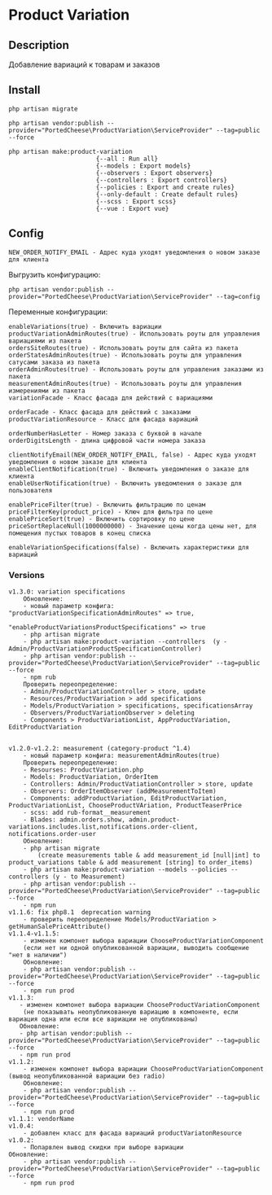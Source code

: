 # Product Variation

## Description

Добавление вариаций к товарам и заказов

## Install
    php artisan migrate
    
    php artisan vendor:publish --provider="PortedCheese\ProductVariation\ServiceProvider" --tag=public --force
    
    php artisan make:product-variation
                            {--all : Run all}
                            {--models : Export models}
                            {--observers : Export observers}
                            {--controllers : Export controllers}
                            {--policies : Export and create rules}
                            {--only-default : Create default rules}
                            {--scss : Export scss}
                            {--vue : Export vue}
                            
## Config
    
    NEW_ORDER_NOTIFY_EMAIL - Адрес куда уходят уведомления о новом заказе для клиента

Выгрузить конфигурацию:

    php artisan vendor:publish --provider="PortedCheese\ProductVariation\ServiceProvider" --tag=config
    
Переменные конфигурации:

    enableVariations(true) - Включить вариации
    productVariationAdminRoutes(true) - Использовать роуты для управления вариациями из пакета
    ordersSiteRoutes(true) - Использовать роуты для сайта из пакета
    orderStatesAdminRoutes(true) - Использовать роуты для управления сатусами заказа из пакета
    orderAdminRoutes(true) - Использовать роуты для управления заказами из пакета
    measurementAdminRoutes(true) - Использовать роуты для управления измерениями из пакета
    variationFacade - Класс фасада для действий с вариациями

    orderFacade - Класс фасада для действий с заказами
    productVariationResource - Класс для фасада вариаций
    
    orderNumberHasLetter - Номер заказа с буквой в начале
    orderDigitsLength - длина цифровой части номера заказа
    
    clientNotifyEmail(NEW_ORDER_NOTIFY_EMAIL, false) - Адрес куда уходят уведомления о новом заказе для клиента
    enableClientNotification(true) - Включить уведомления о заказе для клиента
    enableUserNotification(true) - Включить уведомления о заказе для пользователя
    
    enablePriceFilter(true) - Включить фильтрацию по ценам
    priceFilterKey(product_price) - Ключ для фильтра по цене
    enablePriceSort(true) - Включить сортировку по цене
    priceSortReplaceNull(1000000000) - Значение цены когда цены нет, для помещения пустых товаров в конец списка

    enableVariationSpecifications(false) - Включить характеристики для вариаций
    
    
### Versions
    
    v1.3.0: variation specifications 
        Обновление:
        - новый параметр конфига:  "productVariationSpecificationAdminRoutes" => true,
                                   "enableProductVariationsProductSpecifications" => true
        - php artisan migrate
        - php artisan make:product-variation --controllers  (y - Admin/ProductVariationProductSpecificationController)
        - php artisan vendor:publish --provider="PortedCheese\ProductVariation\ServiceProvider" --tag=public --force
        - npm rub
        Проверить переопределение:
        - Admin/ProductVariationController > store, update
        - Resources/ProductVariation > add specifications
        - Models/ProductVariation > specifications, specificationsArray
        - Observers/ProductVariationObserver > deleting
        - Components > ProductVariationList, AppProductVariation, EditProductVariation 
        
        
    v1.2.0-v1.2.2: measurement (category-product ^1.4)
        - новый параметр конфига: measurementAdminRoutes(true)
        Проверить переопределение:
        - Resourses: ProductVariation.php
        - Models: ProductVariation, OrderItem 
        - Controllers: Admin/ProductVatiationController > store, update
        - Observers: OrderItemObserver (addMeasurementToItem)
        - Components: addProductVariation, EditProductVariation, ProductVariationList, ChooseProductVAriation, ProductTeaserPrice
        - scss: add rub-format__measurement
        - Blades: admin.orders.show, admin.product-variations.includes.list,notifications.order-client, notifications.order-user
        Обновление:
        - php artisan migrate 
            (create measurements table & add measurement_id [null|int] to product_variations table & add measurement [string] to order_items)
        - php artisan make:product-variation --models --policies --controllers (y - to Measurement)
        - php artisan vendor:publish --provider="PortedCheese\ProductVariation\ServiceProvider" --tag=public --force
        - npm run 
    v1.1.6: fix php8.1  deprecation warning
        - проверить переопределение Models/ProductVariation > getHumanSalePriceAttribute()
    v1.1.4-v1.1.5:
        - изменен компонет выбора вариации ChooseProductVariationComponent
        (если нет ни одной опубликованной вариации, выводить сообщение "нет в наличии")
        Обновление:
        - php artisan vendor:publish --provider="PortedCheese\ProductVariation\ServiceProvider" --tag=public --force
        - npm run prod
    v1.1.3:
       - изменен компонет выбора вариации ChooseProductVariationComponent 
        (не показывать неопубликованную вариацию в компоненте, если вариация одна или если все вариации не опубликованы)
       Обновление:
       - php artisan vendor:publish --provider="PortedCheese\ProductVariation\ServiceProvider" --tag=public --force
       - npm run prod
    v1.1.2: 
        - изменен компонет выбора вариации ChooseProductVariationComponent (вывод неопубликованной вариации без radio)
        Обновление:
        - php artisan vendor:publish --provider="PortedCheese\ProductVariation\ServiceProvider" --tag=public --force
        - npm run prod
    v1.1.1: vendorName
    v1.0.4:
        - добавлен класс для фасада вариаций productVariatonResource
    v1.0.2:
        - Попарвлен вывод скидки при выборе вариации
    Обновление:
        - php artisan vendor:publish --provider="PortedCheese\ProductVariation\ServiceProvider" --tag=public --force
        - npm run prod